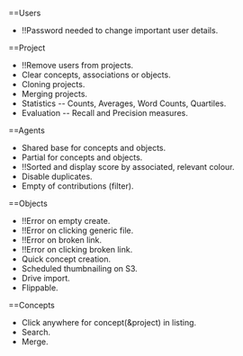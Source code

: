 ==Users
* !!Password needed to change important user details.

==Project
* !!Remove users from projects.
* Clear concepts, associations or objects.
* Cloning projects.
* Merging projects.
* Statistics -- Counts, Averages, Word Counts, Quartiles.
* Evaluation -- Recall and Precision measures.

==Agents
* Shared base for concepts and objects.
* Partial for concepts and objects.
* !!Sorted and display score by associated, relevant colour.
* Disable duplicates.
* Empty of contributions (filter).

==Objects
* !!Error on empty create.
* !!Error on clicking generic file.
* !!Error on broken link.
* !!Error on clicking broken link.
* Quick concept creation.
* Scheduled thumbnailing on S3.
* Drive import.
* Flippable.

==Concepts
* Click anywhere for concept(&project) in listing.
* Search.
* Merge.
